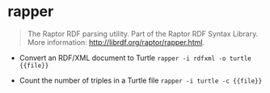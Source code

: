 # rapper
> The Raptor RDF parsing utility.
> Part of the Raptor RDF Syntax Library.
> More information: <http://librdf.org/raptor/rapper.html>.

- Convert an RDF/XML document to Turtle
`rapper -i rdfxml -o turtle {{file}}`

- Count the number of triples in a Turtle file
`rapper -i turtle -c {{file}}`
